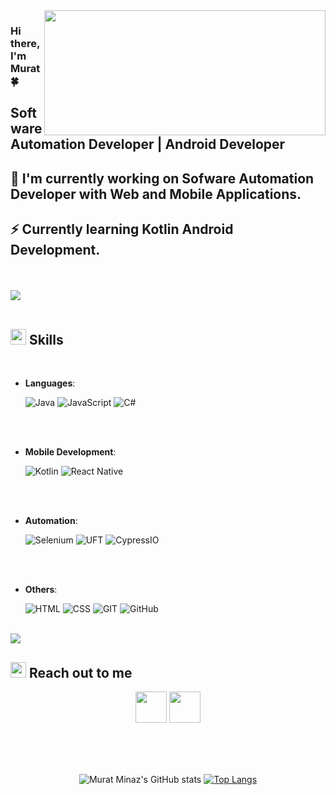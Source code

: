 <br><br>
<img align="right" src="https://media.giphy.com/media/wR4bJk4jF5Tl6/giphy.gif"  width="450" height="200" >

### Hi there, I'm Murat  :four_leaf_clover:

## Software Automation Developer | Android Developer

## 🔭 I'm currently working on Sofware Automation Developer with Web and Mobile Applications.

## ⚡ Currently learning Kotlin Android Development. 


<br><br>
<img src="https://user-images.githubusercontent.com/73097560/115834477-dbab4500-a447-11eb-908a-139a6edaec5c.gif">
<br><br>



## <img src="https://media2.giphy.com/media/QssGEmpkyEOhBCb7e1/giphy.gif?cid=ecf05e47a0n3gi1bfqntqmob8g9aid1oyj2wr3ds3mg700bl&rid=giphy.gif" width ="25"><b> Skills</b>

<br>

<p align="center">

- **Languages**:
    
    ![Java](https://img.shields.io/badge/Java%20-%232370ED.svg?style=for-the-badge&logo=c&logoColor=white)
    ![JavaScript](https://img.shields.io/badge/JS%20-%25232370ED.svg?style=for-the-badge&logo=Javascript&logoColor=white)
    ![C#](https://img.shields.io/badge/CSharp%20-%23F7DF1E.svg?style=for-the-badge&logo=csharp&logoColor=white)
    

<br> 
<br>

<p style align="center">

- **Mobile Development**:
    
    ![Kotlin](https://img.shields.io/badge/Kotlin%20-%232370ED.svg?style=for-the-badge&logo=Kotlin&logoColor=red)
    ![React Native](https://img.shields.io/badge/ReactNative%20-%23F7DF1E.svg?style=for-the-badge&logo=react&logoColor=black)

<br> 

<br>

<p align="center">

- **Automation**:
    
    ![Selenium](https://img.shields.io/badge/Selenium%20-%232370ED.svg?style=for-the-badge&logo=Selenium&logoColor=white)
    ![UFT](https://img.shields.io/badge/MFUFT%20-%25232370ED.svg?style=for-the-badge&logo=Javascript&logoColor=white)
    ![CypressIO](https://img.shields.io/badge/Cypressio%20-%2314354C.svg?style=for-the-badge&logo=cypress&logoColor=white)

<br> 

<br>

<p align="center">

- **Others**:
    
    ![HTML](https://img.shields.io/badge/HTML5%20-%23F7DF1E.svg?style=for-the-badge&logo=html5&logoColor=white)
    ![CSS](https://img.shields.io/badge/CSS%20-%25232370ED.svg?style=for-the-badge&logo=css3&logoColor=white)
    ![GIT](https://img.shields.io/badge/Git%20-%2314354C.svg?style=for-the-badge&logo=git&logoColor=white)
    ![GitHub](https://img.shields.io/badge/github-%23121011.svg?style=for-the-badge&logo=github&logoColor=white)

<br> 
<img src="https://user-images.githubusercontent.com/73097560/115834477-dbab4500-a447-11eb-908a-139a6edaec5c.gif">




<br>


## <img src="https://media.giphy.com/media/afn6ts3eRHxQ5pZtZ9/giphy.gif" width ="25"><b> Reach out to me</b>

<div align="center">
<a href="https://www.linkedin.com/in/murat-minaz-7b85b7141/"><img width="50" src="https://cdn-icons-png.flaticon.com/512/145/145807.png"/></a>
<a href="https://twitter.com/muratmnzz"><img width="50" src="https://cdn-icons-png.flaticon.com/512/3670/3670151.png"/></a>
</div>
<br/>

<br><br>

<div align="center">

![Murat Minaz's GitHub stats](https://github-readme-stats.vercel.app/api?username=muratmnz&show_icons=true&theme=dracula)
[![Top Langs](https://github-readme-stats.vercel.app/api/top-langs/?username=muratmnz&layout=compact&langs_count=6&theme=dracula)](https://github.com/muratmnz/github-readme-stats)
</div>
